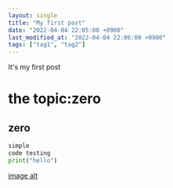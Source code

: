 ```yaml
---
layout: single
title: "My first post"
date: "2022-04-04 22:05:00 +0900"
last_modified_at: "2022-04-04 22:06:00 +0900"
tags: ["tag1", "tag2"]
---
```


It's my first post

# the topic:zero

## zero

```python
simple
code testing
print("hello")
```

[image alt]("/assets/images/crow.png")
